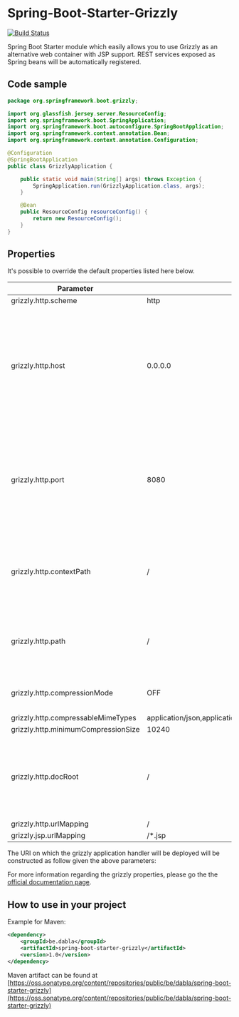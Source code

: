 # Spring-Boot-Starter-Grizzly
[![Build Status](https://travis-ci.org/dabla/spring-boot-starter-grizzly.svg?branch=master)](https://travis-ci.org/dabla/spring-boot-starter-grizzly)

Spring Boot Starter module which easily allows you to use Grizzly as an alternative web container with JSP support.  REST services exposed as Spring beans will be automatically registered.

## Code sample
```java
package org.springframework.boot.grizzly;

import org.glassfish.jersey.server.ResourceConfig;
import org.springframework.boot.SpringApplication;
import org.springframework.boot.autoconfigure.SpringBootApplication;
import org.springframework.context.annotation.Bean;
import org.springframework.context.annotation.Configuration;

@Configuration
@SpringBootApplication
public class GrizzlyApplication {

    public static void main(String[] args) throws Exception {
        SpringApplication.run(GrizzlyApplication.class, args);
    }

    @Bean
    public ResourceConfig resourceConfig() {
        return new ResourceConfig();
    }
}
```

## Properties

It's possible to override the default properties listed here below.

Parameter | Default value | Description
--- | --- | ---
grizzly.http.scheme                 | http | http / https
grizzly.http.host                   | 0.0.0.0 | The network host to which the grizzly network listener will bind. If not user specified, it will bind to 0.0.0.0 (default value).
grizzly.http.port                   | 8080 | The network port to which the grizzly network will bind. If not user specified, it will bind to port 8080 (default value).
grizzly.http.contextPath            | / | Context path is part of the URI on which the application handler will be deployed.
grizzly.http.path                   | / | Path is part of the URI on which the application handler will be deployed.
grizzly.http.compressionMode        | OFF | By default compression mode is disabled.
grizzly.http.compressableMimeTypes  | application/json,application/xml,text/javascript,text/plain,text/htm |
grizzly.http.minimumCompressionSize | 10240 |
grizzly.http.docRoot                | / | Physical location where grizzly will find it's contents (e.g. *.html or *.jsp files).
grizzly.http.urlMapping             | / |
grizzly.jsp.urlMapping              | /*.jsp |

The URI on which the grizzly application handler will be deployed will be constructed as follow given the above parameters:

[grizzly.http.scheme]://[grizzly.http.host]:[grizzly.http.port]/[grizzly.http.contextPath]/[grizzly.http.path] (http://0.0.0.0:8080/)

For more information regarding the grizzly properties, please go the the [official documentation page](https://javaee.github.io/grizzly/httpserverframework.html).

## How to use in your project

Example for Maven:
```xml
<dependency>
    <groupId>be.dabla</groupId>
    <artifactId>spring-boot-starter-grizzly</artifactId>
    <version>1.0</version>
</dependency>
```
Maven artifact can be found at [https://oss.sonatype.org/content/repositories/public/be/dabla/spring-boot-starter-grizzly](https://oss.sonatype.org/content/repositories/public/be/dabla/spring-boot-starter-grizzly)
